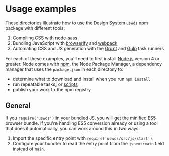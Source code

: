 # Usage examples

These directories illustrate how to use the Design System `uswds` [npm] package
with different tools:

1. Compiling CSS with [node-sass](node-sass/)
1. Bundling JavaScript with [browserify](browserify/) and [webpack](webpack/)
1. Automating CSS and JS generation with the [Grunt](grunt/) and [Gulp](gulp/)
   task runners

For each of these examples, you'll need to first install [Node.js] version 4 or
greater. Node comes with [npm], the Node Package Manager, a dependency manager
that uses the `package.json` in each directory to:

* determine what to download and install when you run `npm install`
* run repeatable tasks, or [scripts]
* publish your work to the npm registry

[Node.js]: https://nodejs.org/en/about/
[npm]: https://docs.npmjs.com/getting-started/what-is-npm
[scripts]: https://docs.npmjs.com/misc/scripts

## General

If you `require('uswds')` in your bundled JS, you will get the minified ES5 browser bundle. If you're handling ES5 conversion already or using a tool that does it automatically, you can work around this in two ways:

1. Import the specific entry point with `require('uswds/src/js/start')`.
2. Configure your bundler to read the entry point from the `jsnext:main` field instead of `main`.
